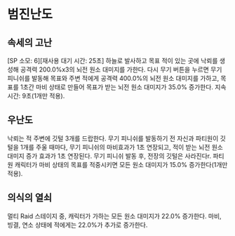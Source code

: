 # 범진난도

## 속세의 고난

[SP 소모: 6][재사용 대기 시간: 25초] 하늘로 발사하고 목표 적이 있는 곳에 낙뢰를 생성해 공격력 200.0%x3의 뇌전 원소 대미지를 가한다. 다시 무기 버튼을 누르면 무기 피니쉬를 발동해 목표와 주변 적에게 공격력 400.0%의 뇌전 원소 대미지를 가하고, 목표를 1초간 마비 상태로 만들어 목표가 받는 뇌전 원소 대미지가 35.0% 증가한다. 지속 시간: 9초(1개만 적용).

## 우난도

낙뢰는 적 주변에 깃털 3개를 드랍한다. 무기 피니쉬를 발동하기 전 자신과 파티원이 깃털을 1개를 주울 때마다, 무기 피니쉬의 마비효과가 1초 연장되고, 적이 받는 뇌전 원소 대미지 증가 효과가 1초 연장된다. 무기 피니쉬 발동 후, 전장의 깃털은 사라진다r. 파티원 캐릭터가 마비 상태의 목표를 적중시키면 모든 원소 대미지가 15.0% 증가한다(1개만 적용).

## 의식의 열쇠

멀티 Raid 스테이지 중, 캐릭터가 가하는 모든 원소 대미지가 22.0% 증가한다. 마비, 빙결, 연소 상태에 적에게는 22.0%가 추가로 증가한다.
